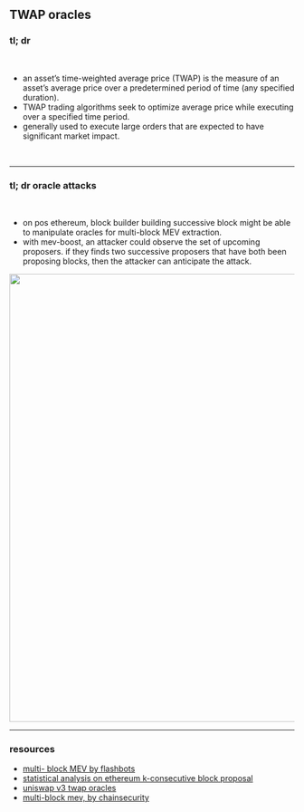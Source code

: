 ## TWAP oracles

### tl; dr


<br>

* an asset’s time-weighted average price (TWAP) is the measure of an asset’s average price over a predetermined period of time (any specified duration).
* TWAP trading algorithms seek to optimize average price while executing over a specified time period. 
* generally used to execute large orders that are expected to have significant market impact.

<br>

---

### tl; dr oracle attacks 


<br>

* on pos ethereum, block builder building successive block might be able to manipulate oracles for multi-block MEV extraction.
* with mev-boost, an attacker could observe the set of upcoming proposers. if they finds two successive proposers that have both been proposing blocks, then the attacker can anticipate the attack.


<img width="791" src="https://user-images.githubusercontent.com/1130416/209031792-52d7671e-480e-497b-9736-4e22e1810fab.png">

<br>

___

### resources

* [multi- block MEV by flashbots](https://collective.flashbots.net/t/multi-block-mev/457/2?u=nerolation)
* [statistical analysis on ethereum k-consecutive block proposal](https://alrevuelta.github.io/posts/ethereum-mev-multiblock)
* [uniswap v3 twap oracles](https://uniswap.org/blog/uniswap-v3-oracles)
* [multi-block mev, by chainsecurity](https://chainsecurity.com/oracle-manipulation-after-merge/)
